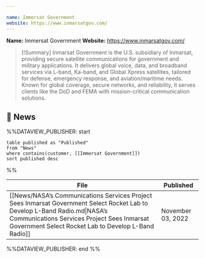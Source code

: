 ```yaml
---

name: Immersat Government
website: https://www.inmarsatgov.com/
---
```


**Name:** Immersat Government
**Website:** https://www.inmarsatgov.com/

>[!Summary]
Inmarsat Government is the U.S. subsidiary of Inmarsat, providing secure satellite communications for government and military applications. It delivers global voice, data, and broadband services via L-band, Ka-band, and Global Xpress satellites, tailored for defense, emergency response, and aviation/maritime needs. Known for global coverage, secure networks, and reliability, it serves clients like the DoD and FEMA with mission-critical communication solutions.

## 📰 News
%%DATAVIEW_PUBLISHER: start
```
table published as "Published"
from "News"
where contains(customer, [[Immersat Government]])
sort published desc
```
%%

| File                                                                                                                                                                                                                             | Published         |
| -------------------------------------------------------------------------------------------------------------------------------------------------------------------------------------------------------------------------------- | ----------------- |
| [[News/NASA’s Communications Services Project Sees Inmarsat Government Select Rocket Lab to Develop L-Band Radio.md\|NASA’s Communications Services Project Sees Inmarsat Government Select Rocket Lab to Develop L-Band Radio]] | November 03, 2022 |

%%DATAVIEW_PUBLISHER: end %%